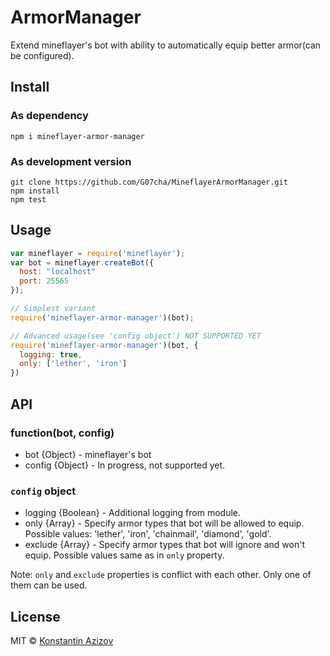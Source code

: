 # ArmorManager

Extend mineflayer's bot with ability to automatically equip better armor(can be configured).

## Install

### As dependency

`npm i mineflayer-armor-manager`

### As development version

```
git clone https://github.com/G07cha/MineflayerArmorManager.git
npm install
npm test
```

## Usage

```javascript
var mineflayer = require('mineflayer');
var bot = mineflayer.createBot({
  host: "localhost"
  port: 25565
});

// Simplest variant
require('mineflayer-armor-manager')(bot);

// Advanced usage(see 'config object') NOT SUPPORTED YET
require('mineflayer-armor-manager')(bot, {
  logging: true,
  only: ['lether', 'iron']
})
```

## API

### function(bot, config)

- bot {Object} - mineflayer's bot
- config {Object} - In progress, not supported yet.

### `config` object

- logging {Boolean} - Additional logging from module.
- only {Array} - Specify armor types that bot will be allowed to equip. Possible values: 'lether', 'iron', 'chainmail', 'diamond', 'gold'.
- exclude {Array} - Specify armor types that bot will ignore and won't equip. Possible values same as in `only` property.

Note: `only` and `exclude` properties is conflict with each other. Only one of them can be used.

## License

MIT © [Konstantin Azizov](http://g07cha.github.io)
